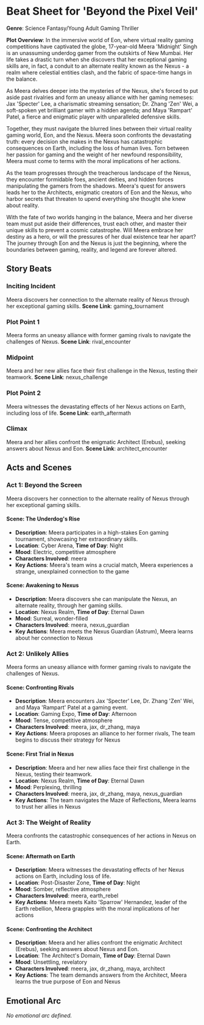 # Beat Sheet for 'Beyond the Pixel Veil'

**Genre**: Science Fantasy/Young Adult Gaming Thriller

**Plot Overview**: In the immersive world of Eon, where virtual reality gaming competitions have captivated the globe, 17-year-old Meera 'Midnight' Singh is an unassuming underdog gamer from the outskirts of New Mumbai. Her life takes a drastic turn when she discovers that her exceptional gaming skills are, in fact, a conduit to an alternate reality known as the Nexus - a realm where celestial entities clash, and the fabric of space-time hangs in the balance.

As Meera delves deeper into the mysteries of the Nexus, she's forced to put aside past rivalries and form an uneasy alliance with her gaming nemeses: Jax 'Specter' Lee, a charismatic streaming sensation; Dr. Zhang 'Zen' Wei, a soft-spoken yet brilliant gamer with a hidden agenda; and Maya 'Rampart' Patel, a fierce and enigmatic player with unparalleled defensive skills.

Together, they must navigate the blurred lines between their virtual reality gaming world, Eon, and the Nexus. Meera soon confronts the devastating truth: every decision she makes in the Nexus has catastrophic consequences on Earth, including the loss of human lives. Torn between her passion for gaming and the weight of her newfound responsibility, Meera must come to terms with the moral implications of her actions.

As the team progresses through the treacherous landscape of the Nexus, they encounter formidable foes, ancient deities, and hidden forces manipulating the gamers from the shadows. Meera's quest for answers leads her to the Architects, enigmatic creators of Eon and the Nexus, who harbor secrets that threaten to upend everything she thought she knew about reality.

With the fate of two worlds hanging in the balance, Meera and her diverse team must put aside their differences, trust each other, and master their unique skills to prevent a cosmic catastrophe. Will Meera embrace her destiny as a hero, or will the pressures of her dual existence tear her apart? The journey through Eon and the Nexus is just the beginning, where the boundaries between gaming, reality, and legend are forever altered.

## Story Beats
### Inciting Incident
Meera discovers her connection to the alternate reality of Nexus through her exceptional gaming skills.
**Scene Link**: gaming_tournament

### Plot Point 1
Meera forms an uneasy alliance with former gaming rivals to navigate the challenges of Nexus.
**Scene Link**: rival_encounter

### Midpoint
Meera and her new allies face their first challenge in the Nexus, testing their teamwork.
**Scene Link**: nexus_challenge

### Plot Point 2
Meera witnesses the devastating effects of her Nexus actions on Earth, including loss of life.
**Scene Link**: earth_aftermath

### Climax
Meera and her allies confront the enigmatic Architect (Erebus), seeking answers about Nexus and Eon.
**Scene Link**: architect_encounter

## Acts and Scenes
### Act 1: Beyond the Screen
Meera discovers her connection to the alternate reality of Nexus through her exceptional gaming skills.

#### Scene: The Underdog's Rise
- **Description**: Meera participates in a high-stakes Eon gaming tournament, showcasing her extraordinary skills.
- **Location**: Cyber Arena, **Time of Day**: Night
- **Mood**: Electric, competitive atmosphere
- **Characters Involved**: meera
- **Key Actions**: Meera's team wins a crucial match, Meera experiences a strange, unexplained connection to the game

#### Scene: Awakening to Nexus
- **Description**: Meera discovers she can manipulate the Nexus, an alternate reality, through her gaming skills.
- **Location**: Nexus Realm, **Time of Day**: Eternal Dawn
- **Mood**: Surreal, wonder-filled
- **Characters Involved**: meera, nexus_guardian
- **Key Actions**: Meera meets the Nexus Guardian (Astrum), Meera learns about her connection to Nexus

### Act 2: Unlikely Allies
Meera forms an uneasy alliance with former gaming rivals to navigate the challenges of Nexus.

#### Scene: Confronting Rivals
- **Description**: Meera encounters Jax 'Specter' Lee, Dr. Zhang 'Zen' Wei, and Maya 'Rampart' Patel at a gaming event.
- **Location**: Gaming Expo, **Time of Day**: Afternoon
- **Mood**: Tense, competitive atmosphere
- **Characters Involved**: meera, jax, dr_zhang, maya
- **Key Actions**: Meera proposes an alliance to her former rivals, The team begins to discuss their strategy for Nexus

#### Scene: First Trial in Nexus
- **Description**: Meera and her new allies face their first challenge in the Nexus, testing their teamwork.
- **Location**: Nexus Realm, **Time of Day**: Eternal Dawn
- **Mood**: Perplexing, thrilling
- **Characters Involved**: meera, jax, dr_zhang, maya, nexus_guardian
- **Key Actions**: The team navigates the Maze of Reflections, Meera learns to trust her allies in Nexus

### Act 3: The Weight of Reality
Meera confronts the catastrophic consequences of her actions in Nexus on Earth.

#### Scene: Aftermath on Earth
- **Description**: Meera witnesses the devastating effects of her Nexus actions on Earth, including loss of life.
- **Location**: Post-Disaster Zone, **Time of Day**: Night
- **Mood**: Somber, reflective atmosphere
- **Characters Involved**: meera, earth_rebel
- **Key Actions**: Meera meets Kaito 'Sparrow' Hernandez, leader of the Earth rebellion, Meera grapples with the moral implications of her actions

#### Scene: Confronting the Architect
- **Description**: Meera and her allies confront the enigmatic Architect (Erebus), seeking answers about Nexus and Eon.
- **Location**: The Architect's Domain, **Time of Day**: Eternal Dawn
- **Mood**: Unsettling, revelatory
- **Characters Involved**: meera, jax, dr_zhang, maya, architect
- **Key Actions**: The team demands answers from the Architect, Meera learns the true purpose of Eon and Nexus

## Emotional Arc
_No emotional arc defined._

